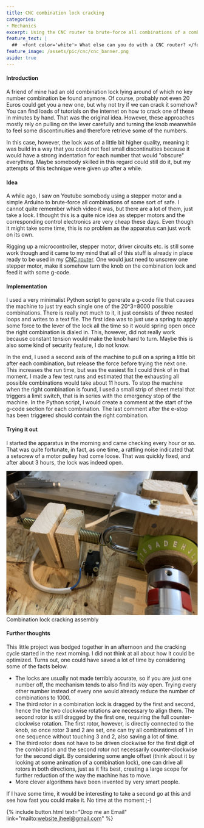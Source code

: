 ```yaml
---
title: CNC combination lock cracking
categories:
- Mechanics
excerpt: Using the CNC router to brute-force all combinations of a combination lock.
feature_text: |
  ##  <font color='white'> What else can you do with a CNC router? </font>
feature_image: /assets/pic/cnc/cnc_banner.png
aside: true
---
```


#### Introduction
A friend of mine had an old combination lock lying around of which no key number combination be found anymore. Of course, probably not even 20 Euros could get you a new one, but why not try if we can crack it somehow? You can find loads of tutorials on the internet on how to crack one of these in minutes by hand. That was the original idea. However, these approaches mostly rely on pulling on the lever carefully and turning the knob meanwhile to feel some discontinuities and therefore retrieve some of the numbers.

In this case, however, the lock was of a little bit higher quality, meaning it was build in a way that you could not feel small discontinuities because it would have a strong indentation for each number that would "obscure" everything. Maybe somebody skilled in this regard could still do it, but my attempts of this technique were given up after a while.

#### Idea
A while ago, I saw on Youtube somebody using a stepper motor and a simple Arduino to brute-force all combinations of some sort of safe. I cannot quite remember which video it was, but there are a lot of them, just take a look. I thought this is a quite nice idea as stepper motors and the corresponding control electronics are very cheap these days. Even though it might take some time, this is no problem as the apparatus can just work on its own.

Rigging up a microcontroller, stepper motor, driver circuits etc. is still some work though and it came to my mind that all of this stuff is already in place ready to be used in my [CNC router](/cnc/2020/03/31/cnc-screen-printer/). One would just need to unscrew one stepper motor, make it somehow turn the knob on the combination lock and feed it with some g-code.

#### Implementation
I used a very minimalist Python script to generate a g-code file that causes the machine to just try each single one of the 20^3=8000 possible combinations. There is really not much to it, it just consists of three nested loops and writes to a text file. The first idea was to just use a spring to apply some force to the lever of the lock all the time so it would spring open once the right combination is dialed in. This, however, did not really work because constant tension would make the knob hard to turn. Maybe this is also some kind of security feature, I do not know.

In the end, I used a second axis of the machine to pull on a spring a little bit after each combination, but release the force before trying the next one. This increases the run time, but was the easiest fix I could think of in that moment. I made a few test runs and estimated that the exhausting all possible combinations would take about 11 hours. To stop the machine when the right combination is found, I used a small strip of sheet metal that triggers a limit switch, that is in series with the emergency stop of the machine. In the Python script, I would create a comment at the start of the g-code section for each combination. The last comment after the e-stop has been triggered should contain the right combination.

#### Trying it out

I started the apparatus in the morning and came checking every hour or so. That was quite fortunate, in fact, as one time, a rattling noise indicated that a setscrew of a motor pulley had come loose. That was quickly fixed, and after about 3 hours, the lock was indeed open.

![Some brake cable tensioning parts](/assets/pic/div/lock_cracking.jpg)
Combination lock cracking assembly

#### Further thoughts
This little project was bodged together in an afternoon and the cracking cycle started in the next morning. I did not think at all about how it could be optimized. Turns out, one could have saved a lot of time by considering some of the facts below.
* The locks are usually not made terribly accurate, so if you are just one number off, the mechanism tends to also find its way open. Trying every other number instead of every one would already reduce the number of combinations to 1000.
* The third rotor in a combination lock is dragged by the first and second, hence the the two clockwise rotations are necessary to align them. The second rotor is still dragged by the first one, requiring the full counter-clockwise rotation. The first rotor, however, is directly connected to the knob, so once rotor 3 and 2 are set, one can try all combinations of 1 in one sequence without touching 3 and 2, also saving a lot of time.
* The third rotor does not have to be driven clockwise for the first digit of the combination and the second rotor not necessarily counter-clockwise for the second digit. By considering some angle offset (think about it by looking at some animation of a combination lock), one can drive all rotors in both directions, just as it fits best, creating a large scope for further reduction of the way the machine has to move.
* More clever algorithms have been invented by very smart people.

If I have some time, it would be interesting to take a second go at this and see how fast you could make it. No time at the moment ;-)

{% include button.html text="Drop me an Email" link="mailto:website.jheel@gmail.com" %}

<!-- more -->
